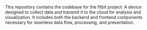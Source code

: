 This repository contains the codebase for the fitbit project: A device designed to collect data and transmit it to the cloud for analysis and visualization. 
It includes both the backend and frontend components necessary for seamless data flow, processing, and presentation. 
